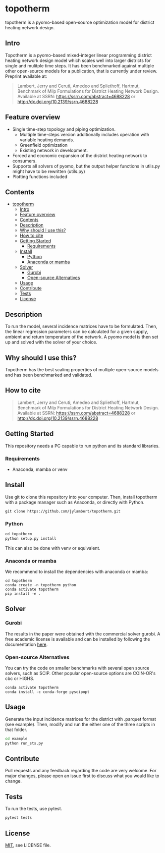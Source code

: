 # topotherm

topotherm is a pyomo-based open-source optimization model for
district heating network design.

## Intro

Topotherm is a pyomo-based mixed-integer linear programming district heating
network design model which scales well into larger districts for single
and mulitple time steps.
It has been benchmarked against multiple other open-source models for a
publication, that is currently under review. Preprint available at:

>  Lambert, Jerry and Ceruti, Amedeo and Spliethoff, Hartmut, Benchmark of Milp Formulations for District Heating Network Design. Available at SSRN: https://ssrn.com/abstract=4688228 or http://dx.doi.org/10.2139/ssrn.4688228 

## Feature overview

* Single time-step topology and piping optimization.
  * Multiple time-steps version additionally includes operation with variable
  heating demands.
  * Greenfield optimization
  * Existing network in development.
* Forced and economic expansion of the district heating network to consumers.
* Supports all solvers of pyomo, but the output helper functions in utils.py
might have to be rewritten (utils.py)
* Plotting functions included

## Contents

- [topotherm](#topotherm)
  - [Intro](#intro)
  - [Feature overview](#feature-overview)
  - [Contents](#contents)
  - [Description](#description)
  - [Why should I use this?](#why-should-i-use-this)
  - [How to cite](#how-to-cite)
  - [Getting Started](#getting-started)
    - [Requirements](#requirements)
  - [Install](#install)
    - [Python](#python)
    - [Anaconda or mamba](#anaconda-or-mamba)
  - [Solver](#solver)
    - [Gurobi](#gurobi)
    - [Open-source Alternatives](#open-source-alternatives)
  - [Usage](#usage)
  - [Contribute](#contribute)
  - [Tests](#tests)
  - [License](#license)

## Description

To run the model, several incidence matrices have to be formulated. Then, the linear regression
parameters can be calculated for a given supply, ambient and return temperature of the network.
A pyomo model is then set up and solved with the solver of your choice.

## Why should I use this?

Topotherm has the best scaling properties of multiple open-source models and
has been benchmarked and validated.

## How to cite

>  Lambert, Jerry and Ceruti, Amedeo and Spliethoff, Hartmut, Benchmark of Milp Formulations for District Heating Network Design. Available at SSRN: https://ssrn.com/abstract=4688228 or http://dx.doi.org/10.2139/ssrn.4688228 

## Getting Started

This repository needs a PC capable to run python and its standard libraries.

### Requirements

* Anaconda, mamba or venv

## Install

Use git to clone this repository into your computer. Then, install topotherm
with a package manager such as Anaconda, or directly with Python.

```git
git clone https://github.com/jylambert/topotherm.git
```

### Python

```Python
cd topotherm
python setup.py install
```

This can also be done with venv or equivalent.

### Anaconda or mamba

We recommend to install the dependencies with anaconda or mamba:

```conda
cd topotherm
conda create -n topotherm python
conda activate topotherm
pip install -e .
```

## Solver

### Gurobi

The results in the paper were obtained with the commercial solver gurobi.
A free academic license is available and can be installed by following
the documentation [here](https://support.gurobi.com/hc/en-us/articles/360044290292-How-do-I-install-Gurobi-for-Python-).

### Open-source Alternatives

You can try the code on smaller benchmarks with several open source solvers,
such as SCIP. Other popular open-source options are COIN-OR's cbc or HiGHS.

```conda
conda activate topotherm
conda install -c conda-forge pyscipopt
```

## Usage

Generate the input incidence matrices for the district with .parquet format (see example).
Then, modify and run the either one of the three scripts in that folder.

```bash
cd example
python run_sts.py
```

## Contribute

Pull requests and any feedback regarding the code are very welcome. For major
changes, please open an issue first to discuss what you would like to change.

## Tests

To run the tests, use pytest.

```Python
pytest tests
```

## License

[MIT](https://en.wikipedia.org/wiki/MIT_License), see LICENSE file.

